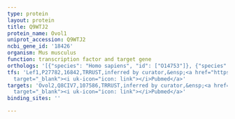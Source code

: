 ```yaml
---
type: protein
layout: protein
title: Q9WTJ2
protein_name: Ovol1
uniprot_accession: Q9WTJ2
ncbi_gene_id: '18426'
organism: Mus musculus
function: transcription factor and target gene
orthologs: '[{"species": "Homo sapiens", "id": ["O14753"]}, {"species": "Rattus norvegicus", "id": ["D4A445"]}]'
tfs: 'Lef1,P27782,16842,TRRUST,inferred by curator,&ensp;<a href="https://www.ncbi.nlm.nih.gov/pubmed/?term=29087512%5Buid%5D+OR+11983900%5Buid%5D"
  target="_blank"><i uk-icon="icon: link"></i>Pubmed</a>'
targets: 'Ovol2,Q8CIV7,107586,TRRUST,inferred by curator,&ensp;<a href="https://www.ncbi.nlm.nih.gov/pubmed/?term=17049212%5Buid%5D+OR+29087512%5Buid%5D"
  target="_blank"><i uk-icon="icon: link"></i>Pubmed</a>'
binding_sites: ''

---
```

